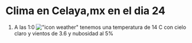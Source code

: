 # Clima en Celaya,mx en el dia 24

1. A las 1:0 !["icon weather"](http://openweathermap.org/img/w/01n.png) tenemos una temperatura de 14 C con cielo claro y  vientos de 3.6 y nubosidad al 5%
